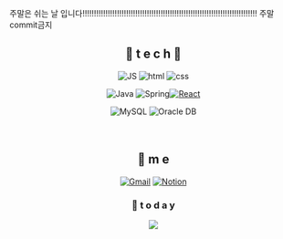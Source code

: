 
주말은 쉬는 날 입니다!!!!!!!!!!!!!!!!!!!!!!!!!!!!!!!!!!!!!!!!!!!!!!!!!!!!!!!!!!!!!!!!!!!!!!!!!!!!
주말 commit금지


<!---
Leeselbin/Leeselbin is a ✨ special ✨ repository because its `README.md` (this file) appears on your GitHub profile.
You can click the Preview link to take a look at your changes.
--->


<div align=center>

## 🌹 t e c h 🌹


![JS](https://img.shields.io/badge/JavaScript-F7DF1E?style=flat-square&logo=JavaScript&logoColor=black) ![html](https://img.shields.io/badge/Html-E34F26?style=flat-square&logo=Html5&logoColor=white) ![css](https://img.shields.io/badge/CSS-1572B6?style=flat-square&logo=CSS3&logoColor=white)
<br>

![Java](https://img.shields.io/badge/Java-007396?style=flat-square&logo=Java&logoColor=white) ![Spring](https://img.shields.io/badge/Spring-6DB33F?style=flat-square&logo=Spring&logoColor=white)[![React](https://img.shields.io/badge/React%20/%20ReactNative-61DAFB?style=flat-square&logo=React&logoColor=black)](https://github.com/Leeselbin/Emotion-Clone-Udemy)
<br>

![MySQL](https://img.shields.io/badge/MySQL-4479A1?style=flat-square&logo=MySQL&logoColor=white)  ![Oracle DB](https://img.shields.io/badge/Oracle-F80000?style=flat-square&logo=oracle&logoColor=white)
<br><br><br>

## 💫 m e 
 [![Gmail](https://img.shields.io/badge/Gmail-EA4335?style=flat-square&logo=Gmail&logoColor=white)](mailto:one.bin99116445@gmail.com)
 [![Notion](https://img.shields.io/badge/Notion-000000?&style=flat-square&logo=Notion&logoColor=white)](https://tin-science-481.notion.site/abc20f8252274890a72902f2720ff088)



  ### 💌  t o d a y 
  
  
<a href="https://hits.seeyoufarm.com"><img src="https://hits.seeyoufarm.com/api/count/incr/badge.svg?url=https%3A%2F%2Fgithub.com%2FLeeselbin&count_bg=%2379C83D&title_bg=%23555555&icon=&icon_color=%23E7E7E7&title=hits&edge_flat=false"/></a>
  </div>
 
  

